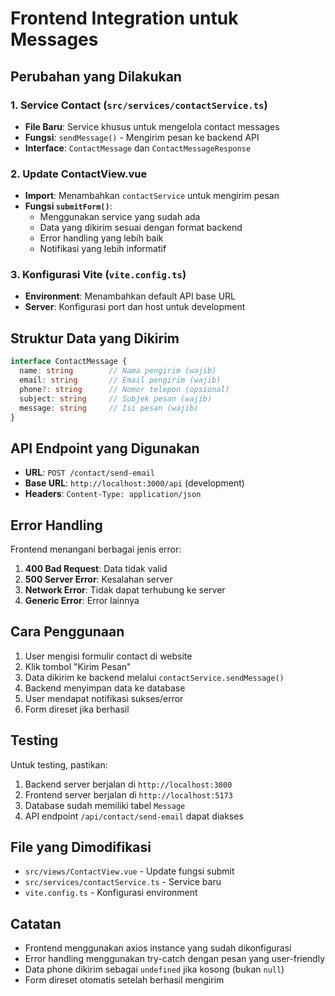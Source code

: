# Frontend Integration untuk Messages

## Perubahan yang Dilakukan

### 1. Service Contact (`src/services/contactService.ts`)
- **File Baru**: Service khusus untuk mengelola contact messages
- **Fungsi**: `sendMessage()` - Mengirim pesan ke backend API
- **Interface**: `ContactMessage` dan `ContactMessageResponse`

### 2. Update ContactView.vue
- **Import**: Menambahkan `contactService` untuk mengirim pesan
- **Fungsi `submitForm()`**: 
  - Menggunakan service yang sudah ada
  - Data yang dikirim sesuai dengan format backend
  - Error handling yang lebih baik
  - Notifikasi yang lebih informatif

### 3. Konfigurasi Vite (`vite.config.ts`)
- **Environment**: Menambahkan default API base URL
- **Server**: Konfigurasi port dan host untuk development

## Struktur Data yang Dikirim

```typescript
interface ContactMessage {
  name: string        // Nama pengirim (wajib)
  email: string       // Email pengirim (wajib)
  phone?: string      // Nomor telepon (opsional)
  subject: string     // Subjek pesan (wajib)
  message: string     // Isi pesan (wajib)
}
```

## API Endpoint yang Digunakan

- **URL**: `POST /contact/send-email`
- **Base URL**: `http://localhost:3000/api` (development)
- **Headers**: `Content-Type: application/json`

## Error Handling

Frontend menangani berbagai jenis error:

1. **400 Bad Request**: Data tidak valid
2. **500 Server Error**: Kesalahan server
3. **Network Error**: Tidak dapat terhubung ke server
4. **Generic Error**: Error lainnya

## Cara Penggunaan

1. User mengisi formulir contact di website
2. Klik tombol "Kirim Pesan"
3. Data dikirim ke backend melalui `contactService.sendMessage()`
4. Backend menyimpan data ke database
5. User mendapat notifikasi sukses/error
6. Form direset jika berhasil

## Testing

Untuk testing, pastikan:
1. Backend server berjalan di `http://localhost:3000`
2. Frontend server berjalan di `http://localhost:5173`
3. Database sudah memiliki tabel `Message`
4. API endpoint `/api/contact/send-email` dapat diakses

## File yang Dimodifikasi

- `src/views/ContactView.vue` - Update fungsi submit
- `src/services/contactService.ts` - Service baru
- `vite.config.ts` - Konfigurasi environment

## Catatan

- Frontend menggunakan axios instance yang sudah dikonfigurasi
- Error handling menggunakan try-catch dengan pesan yang user-friendly
- Data phone dikirim sebagai `undefined` jika kosong (bukan `null`)
- Form direset otomatis setelah berhasil mengirim



